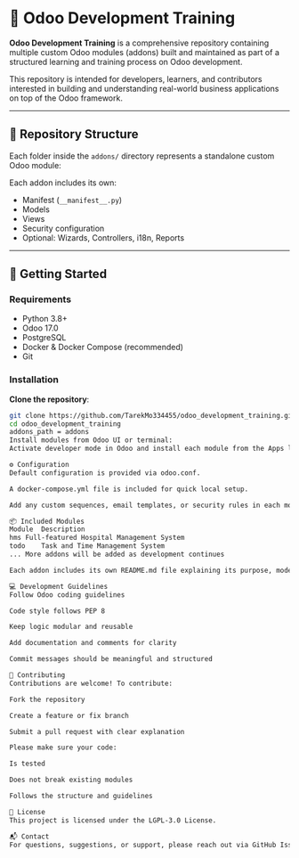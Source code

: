 # 🧩 Odoo Development Training

**Odoo Development Training** is a comprehensive repository containing multiple custom Odoo modules (addons) built and maintained as part of a structured learning and training process on Odoo development.

This repository is intended for developers, learners, and contributors interested in building and understanding real-world business applications on top of the Odoo framework.

---

## 📁 Repository Structure

Each folder inside the `addons/` directory represents a standalone custom Odoo module:


Each addon includes its own:
- Manifest (`__manifest__.py`)
- Models
- Views
- Security configuration
- Optional: Wizards, Controllers, i18n, Reports

---

## 🚀 Getting Started

### Requirements

- Python 3.8+
- Odoo 17.0
- PostgreSQL
- Docker & Docker Compose (recommended)
- Git

### Installation

**Clone the repository**:
```bash
git clone https://github.com/TarekMo334455/odoo_development_training.git
cd odoo_development_training
addons_path = addons
Install modules from Odoo UI or terminal:
Activate developer mode in Odoo and install each module from the Apps list.

⚙️ Configuration
Default configuration is provided via odoo.conf.

A docker-compose.yml file is included for quick local setup.

Add any custom sequences, email templates, or security rules in each module directory as needed.

📦 Included Modules
Module	Description
hms	Full-featured Hospital Management System
todo	Task and Time Management System
...	More addons will be added as development continues

Each addon includes its own README.md file explaining its purpose, models, and usage.

💻 Development Guidelines
Follow Odoo coding guidelines

Code style follows PEP 8

Keep logic modular and reusable

Add documentation and comments for clarity

Commit messages should be meaningful and structured

🤝 Contributing
Contributions are welcome! To contribute:

Fork the repository

Create a feature or fix branch

Submit a pull request with clear explanation

Please make sure your code:

Is tested

Does not break existing modules

Follows the structure and guidelines

📜 License
This project is licensed under the LGPL-3.0 License.

📬 Contact
For questions, suggestions, or support, please reach out via GitHub Issues or create a discussion in the repository.




